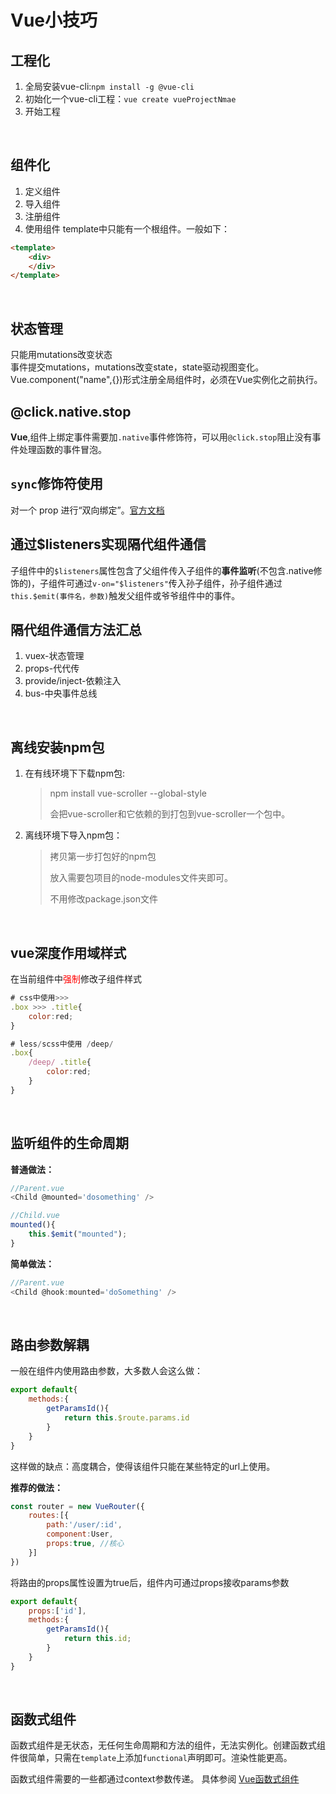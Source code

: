 # Vue小技巧

## 工程化
1. 全局安装vue-cli:`npm install -g @vue-cli`
2. 初始化一个vue-cli工程：`vue create vueProjectNmae`
3. 开始工程
<br/>

##  组件化
1. 定义组件
2. 导入组件
3. 注册组件
4. 使用组件
template中只能有一个根组件。一般如下：
```html
<template>
	<div>
	</div>	
</template>
```
<br/>

## 状态管理
只能用mutations改变状态    
事件提交mutations，mutations改变state，state驱动视图变化。    
Vue.component("name",{})形式注册全局组件时，必须在Vue实例化之前执行。
<br/>

## @click.native.stop
**Vue**,组件上绑定事件需要加`.native`事件修饰符，可以用`@click.stop`阻止没有事件处理函数的事件冒泡。
<br/>

## `sync`修饰符使用
对一个 prop 进行“双向绑定”。[官方文档](https://cn.vuejs.org/v2/guide/components-custom-events.html#sync-%E4%BF%AE%E9%A5%B0%E7%AC%A6)
<br/>

## 通过$listeners实现隔代组件通信
子组件中的`$listeners`属性包含了父组件传入子组件的**事件监听**(不包含.native修饰的)，子组件可通过`v-on="$listeners"`传入孙子组件，孙子组件通过`this.$emit(事件名，参数)`触发父组件或爷爷组件中的事件。
<br/>

## 隔代组件通信方法汇总
1. vuex-状态管理
2. props-代代传
3. provide/inject-依赖注入
4. bus-中央事件总线
<br/>

## 离线安装npm包
1. 在有线环境下下载npm包:

   >  npm install vue-scroller --global-style
   >
   > 会把vue-scroller和它依赖的到打包到vue-scroller一个包中。

2. 离线环境下导入npm包：

   >拷贝第一步打包好的npm包
   >
   >放入需要包项目的node-modules文件夹即可。
   >
   >不用修改package.json文件

<br/>

## vue深度作用域样式
在当前组件中<span style="color:red;">强制</span>修改子组件样式
```javascript
# css中使用>>>
.box >>> .title{
    color:red;
}

# less/scss中使用 /deep/
.box{
    /deep/ .title{
        color:red;
    }
}
```
<br/>

## 监听组件的生命周期
**普通做法：**

```javascript
//Parent.vue
<Child @mounted='dosomething' />

//Child.vue
mounted(){
	this.$emit("mounted");
}
```

**简单做法：**

```javascript
//Parent.vue
<Child @hook:mounted='doSomething' />
```
<br/>

## 路由参数解耦

一般在组件内使用路由参数，大多数人会这么做：

```javascript
export default{
    methods:{
        getParamsId(){
            return this.$route.params.id
        }
    }
}
```

这样做的缺点：高度耦合，使得该组件只能在某些特定的url上使用。

**推荐的做法：**

```javascript
const router = new VueRouter({
    routes:[{
        path:'/user/:id',
        component:User,
        props:true, //核心
    }]
})
```

将路由的props属性设置为true后，组件内可通过props接收params参数

```javascript
export default{
    props:['id'],
    methods:{
        getParamsId(){
            return this.id;
        }
    }
}
```
<br/>

## 函数式组件

函数式组件是无状态，无任何生命周期和方法的组件，无法实例化。创建函数式组件很简单，只需在`template`上添加`functional`声明即可。渲染性能更高。

函数式组件需要的一些都通过context参数传递。 具体参阅 [Vue函数式组件]([https://cn.vuejs.org/v2/guide/render-function.html#%E5%87%BD%E6%95%B0%E5%BC%8F%E7%BB%84%E4%BB%B6](https://cn.vuejs.org/v2/guide/render-function.html#函数式组件))
